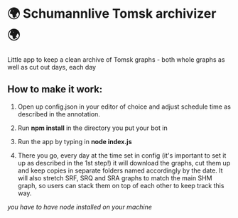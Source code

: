 # 🌍 Schumannlive Tomsk archivizer 🌍

Little app to keep a clean archive of Tomsk graphs - both whole graphs as well as cut out days, each day

## How to make it work:

1. Open up config.json in your editor of choice and adjust schedule time as described in the annotation.

2. Run **npm install** in the directory you put your bot in

3. Run the app by typing in **node index.js**

4. There you go, every day at the time set in config (it's important to set it up as described in the 1st step!) it will download the graphs, cut them up and keep copies in separate folders named accordingly by the date. It will also stretch SRF, SRQ and SRA graphs to match the main SHM graph, so users can stack them on top of each other to keep track this way.

*you have to have node installed on your machine*
